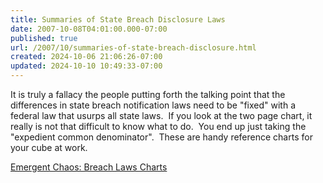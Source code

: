 ```yaml
---
title: Summaries of State Breach Disclosure Laws
date: 2007-10-08T04:01:00.000-07:00
published: true
url: /2007/10/summaries-of-state-breach-disclosure.html
created: 2024-10-06 21:06:26-07:00
updated: 2024-10-10 10:49:33-07:00
---
```


It is truly a fallacy the people putting forth the talking point that the differences in state breach notification laws need to be "fixed" with a federal law that usurps all state laws.  If you look at the two page chart, it really is not that difficult to know what to do.  You end up just taking the "expedient common denominator".  These are handy reference charts for your cube at work.  
  
[Emergent Chaos: Breach Laws Charts](https://www.emergentchaos.com/archives/2007/10/breach_laws_charts.html)